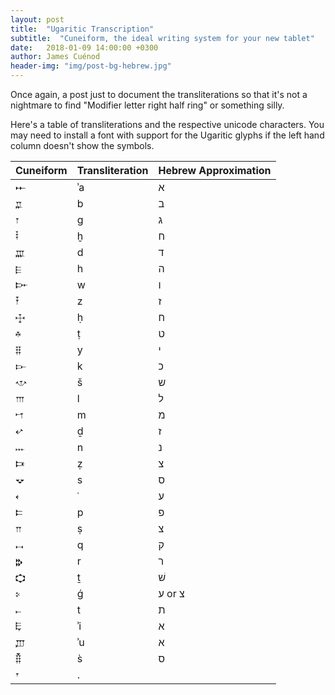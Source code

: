 ```yaml
---
layout: post
title:  "Ugaritic Transcription"
subtitle:  "Cuneiform, the ideal writing system for your new tablet"
date:   2018-01-09 14:00:00 +0300
author: James Cuénod
header-img: "img/post-bg-hebrew.jpg"
---
```


Once again, a post just to document the transliterations so that it's not a nightmare to find "Modifier letter right half ring" or something silly.

Here's a table of transliterations and the respective unicode characters. You may need to install a font with support for the Ugaritic glyphs if the left hand column doesn't show the symbols.

Cuneiform|Transliteration|Hebrew Approximation
-|-|-
𐎀|ʾa|א
𐎁|b|ב
𐎂|g|ג
𐎃|ḫ|ח
𐎄|d|ד
𐎅|h|ה
𐎆|w|ו
𐎇|z|ז
𐎈|ḥ|ח
𐎉|ṭ|ט
𐎊|y|י
𐎋|k|כ
𐎌|š|ש
𐎍|l|ל
𐎎|m|מ
𐎏|ḏ|ז
𐎐|n|נ
𐎑|ẓ|צ
𐎒|s|ס
𐎓|ʿ|ע
𐎔|p|פ
𐎕|ṣ|צ
𐎖|q|ק
𐎗|r|ר
𐎘|ṯ|שׁ
𐎙|ǵ|ע or צ
𐎚|t|ת
𐎛|ʾi|א
𐎜|ʾu|א
𐎝|s̀ |ס
𐎟|.|


